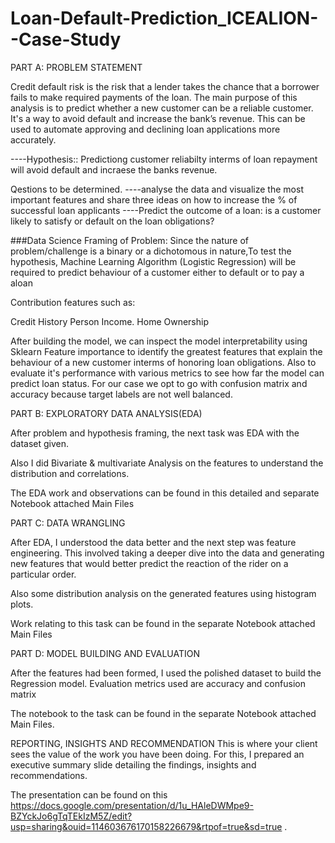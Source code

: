 # Loan-Default-Prediction_ICEALION--Case-Study

PART A: PROBLEM STATEMENT

Credit default risk is the risk that a lender takes the chance that a borrower fails to make required payments of the loan.
The main purpose of this analysis is to predict whether a new customer can be a reliable customer. It's a way to avoid default and increase the bank’s revenue. This can be used to automate approving and declining loan applications more accurately.


----Hypothesis:: Predictiong customer reliabilty interms of loan repayment will avoid default and incraese the banks revenue.

Qestions to be determined.
----analyse the data and visualize the most important features and share three ideas on how to increase the % of successful loan applicants
----Predict the outcome of a loan: is a customer likely to satisfy or default on the loan obligations?

###Data Science Framing of Problem:
Since the nature of problem/challenge is a binary or a dichotomous in nature,To test the hypothesis, Machine Learning Algorithm (Logistic Regression) will be required to predict behaviour of a customer either to default or to pay a aloan

Contribution features such as:

Credit History
Person Income.
Home Ownership

After building the model, we can inspect the model interpretability using Sklearn Feature importance to identify the greatest features that explain the behaviour of a new customer interms of honoring loan obligations. Also to evaluate it's performance with various metrics to see how far the model can predict loan status. For our case we opt to go with confusion matrix and accuracy because target labels are not well balanced.


PART B: EXPLORATORY DATA ANALYSIS(EDA)

After problem and hypothesis framing, the next task was EDA with the dataset given.

Also I did Bivariate & multivariate Analysis on the features to understand the distribution and correlations.

The EDA work and observations can be found in this detailed and separate Notebook attached Main Files

PART C: DATA WRANGLING

After EDA, I understood the data better and the next step was feature engineering. This involved taking a deeper dive into the data and generating new features that would better predict the reaction of the rider on a particular order.


Also some distribution analysis on the generated features using histogram plots.

Work relating to this task can be found in the separate Notebook attached Main Files

PART D: MODEL BUILDING AND EVALUATION

After the features had been formed, I used the polished dataset to build the Regression model. 
Evaluation metrics used are accuracy and confusion matrix

The notebook to the task can be found in the separate Notebook attached Main Files.

REPORTING, INSIGHTS AND RECOMMENDATION
This is where your client sees the value of the work you have been doing. For this, I prepared an executive summary slide detailing the findings, insights and recommendations.

The presentation can be found on this https://docs.google.com/presentation/d/1u_HAleDWMpe9-BZYckJo6gTqTEkIzM5Z/edit?usp=sharing&ouid=114603676170158226679&rtpof=true&sd=true .

